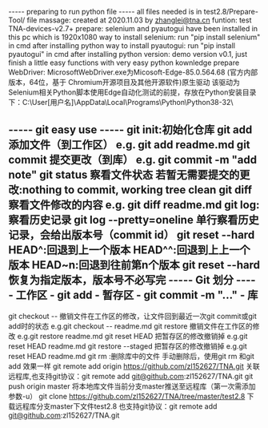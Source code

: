 ----- preparing to run python file -----
all files needed is in test2.8/Prepare-Tool/
file massage: created at 2020.11.03 by zhanglei@tna.cn
funtion: test TNA-devices-v2.7+
prepare: selenium and pyautogui have been installed in this pc which is 1920x1080
way to install selenium: run "pip install selenium" in cmd after installing python
way to install pyautogui: run "pip install pyautogui" in cmd after installing python
version: demo version v0.1, just finish a little easy functions with very easy python kownledge
prepare WebDriver:
    MicrosoftWebDriver.exe为Micosoft-Edge-85.0.564.68 (官方内部版本，64位，基于 Chromium开源项目及其他开源软件)原生驱动
    该驱动为Selenium相关Python脚本使用Edge自动化测试的前提，存放在Python安装目录下：C:\User\[用户名]\AppData\Local\Programs\Python\Python38-32\

----- git easy use -----
git init:初始化仓库 
git add <file>
    添加文件（到工作区）
    e.g. git add readme.md
git commit
    提交更改（到库）
    e.g. git commit -m "add note"
git status
    察看文件状态
    若暂无需要提交的更改:nothing to commit, working tree clean
git diff <file>
    察看文件修改的内容
    e.g. git diff readme.md
git log:察看历史记录
git log --pretty=oneline
    单行察看历史记录，会给出版本号（commit id）
git reset --hard HEAD^:回退到上一个版本
    HEAD^^:回退到上上一个版本
    HEAD~n:回退到往前第n个版本
git reset --hard <commit id>
    恢复为指定版本，版本号不必写完
----- Git 划分 -----
工作区 - git add <file> - 暂存区 - git commit -m "..." - 库 
--------------------
git checkout -- <file>
    撤销文件在工作区的修改，让文件回到最近一次git commit或git add时的状态
    e.g.git checkout -- readme.md
git restore <file>
    撤销文件在工作区的修改
    e.g.git restore readme.md
git reset HEAD <file>
    把暂存区的修改撤销掉
    e.g.git reset HEAD readme.md
git restore --staged <file>
    把暂存区的修改撤销掉
    e.g.git reset HEAD readme.md
git rm <file>:删除库中的文件
    手动删除后，使用git rm <file>和git add <file>效果一样
git remote add origin https://github.com/zl152627/TNA.git
    关联远程库,也支持git协议：git remote add git@github.com:zl152627/TNA.git
git push origin master
    将本地库文件当前分支master推送至远程库（第一次需添加参数-u）
git clone https://github.com/zl152627/TNA/tree/master/test2.8
    下载远程库分支master下文件test2.8
    也支持git协议：git remote add git@github.com:zl152627/TNA.git
    